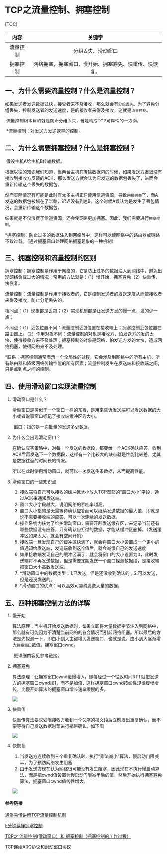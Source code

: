# TCP之流量控制、拥塞控制



[TOC]



|  内容  |             关键字             |
| :--: | :-------------------------: |
| 流量控制 |          分组丢失、滑动窗口          |
| 拥塞控制 | 网络拥塞，拥塞窗口、慢开始、拥塞避免、快重传、快恢复。 |



## 一、为什么需要流量控制？什么是流量控制？

​	如果发送者发送数据过快，接受者来不及接收，那么就会有`分组丢失`。为了避免分组丢失，控制发送者的发送速度，是的接收者来得及接收，这就是`流量控制`。

​	流量控制根本目的就是防止分组丢失，他是构成TCP可靠性的一方面。

​	*流量控制：对发送方发送速率的控制。



## 二、为什么需要拥塞控制？什么是拥塞控制？

​	假设主机A给主机B传输数据。

​	根据以往的知识我们知道，当两台主机在传输数据包的时候，如果发送方迟迟没有接收到接收方反馈的ACK，那么发送方就会认为它发送的数据包丢失了，进而会重新传输这个丢失的数据包。

​	然而实际情况有可能是此时有太多主机正在使用信道资源，导致`网络拥塞`了，而A发送的数据包被堵在了半路，迟迟没有到达B。这个时候A误认为是发生了丢包情况，会重新传输这个数据包。

​	结果就是不仅浪费了信道资源，还会使网络更加拥塞。因此，我们需要进行`拥塞控制`。

​	*拥塞控制：防止过多的数据注入到网络当中，这样可以使网络中的路由器或链路不致过载。（通过拥塞窗口处理网络拥塞现象的一种机制）



## 三、拥塞控制和流量控制的区别

​	拥塞控制：拥塞控制是作用于网络的，它是防止过多的数据注入到网络中，避免出现网络负载过大的情况；常用的方法就是：（1）慢开始、拥塞避免（2）快重传、快恢复。

​	流量控制：流量控制是作用于接收者的，它是控制发送者的发送速度从而使接收者来得及接收，防止分组丢失的。

​	相同点：（1）现象都是丢包；（2）实现机制都是让发送方发的慢一点，发的少一点；

​	不同点：（1）丢包位置不同：流量控制丢包位置在接收端上；拥塞控制丢包位置在路由器上。（2）作用对象不同：流量控制的对象是接收方，怕发送方的发的太快，使得接收方来不及处理；拥塞控制的对象是网络，怕发送方发的太快，造成网络拥塞，使得网络来不及处理。

​	*联系：拥塞控制通常表示一个全局性的过程，它会涉及到网络中的所有主机、所有路由器和降级网络传输性能的所有因素；流量控制发生在发送端和接收端之间，只是点到点之间的控制。



## 四、使用滑动窗口实现流量控制

1. 滑动窗口是什么？

   ​	滑动窗口是类似于一个窗口一样的东西，是用来告诉发送端可以发送数据的大小或者说事窗口标记了接收端缓冲区的大小。

   ​	窗口：指的是一次批量的发送多少数据。

2. 为什么会出现滑动窗口？

   ​	在确认应答策略中，对每一个发送的数据段，都要给一个ACK确认应答，收到ACK后再发送下一个数据段，这样有一个比较大的缺点就是性能比较差，尤其是数据往返的时间长的情况。

   ​	所以在此时使用滑动窗口，就可以一次发送多条数据，从而提高性能。

3. 滑动窗口的一些知识点

   1. 接收端将自己可以接收的缓冲区大小放入TCP首部的“窗口大小”字段，通过ACK来通知发送端。
   2. 窗口大小字段越大，说明网络的吞吐率越高。
   3. 窗口大小指的是无需等待确认应答而可以继续发送数据的最大值，即就是说不需要接收端的应答，可以一次连续的发送数据。
   4. 操作系统内核为了维护滑动窗口，需要开辟发送缓存区，来记录当前还有哪些数据没有应答，只有确认应打过的数据，才能从缓冲区删掉。（发送缓冲区如果太大，就会有空间开销）
   5. 接收端一旦发现自己的缓冲区快满了，就会将窗口大小设置成一个更小的值通知给发送端，发送端收到这个值后，就会减慢自己的发送速度
   6. 如果接收端发现自己的缓冲区满了，就会将窗口的大小设置为0，此时发送端将不再发送数据，但是需要定期发送一个窗口探测数据段，是接收端把窗口大小高数发送端。
   7. *滑动窗口中的数据类型：1.已发送，但是还没收到确认的；2.可以发送，但是还没发送的。
   8. *滑动窗口的优点：可以高效可靠的发送大量的数据。



## 五、四种拥塞控制方法的详解

1. 慢开始

   ​	算法原理：当主机开始发送数据时，如果立即将大量数据字节注入到网络中，那么就有可能因为不清楚当前网络的符合情况而引起网络阻塞。所以最后的方法是先探测一下，即由小到大主键增大发送窗口，也就是说，由小到大逐渐增大`拥塞窗口`数值。拥塞窗口cwnd。

   ​	更详细内容见参考链接。

2. 拥塞避免

   ​	算法原理：让拥塞窗口cwnd缓慢增大，即每经过一个往返时间RTT就把发送方的拥塞窗口cwnd加1，而不是加倍，这样拥塞窗口cwnd按线性规律缓慢增长，比慢开始算法的拥塞窗口增长速率缓慢的多。

   ![](/pic/TCP1.JPG)

3. 快重传

   ​	快重传算法要求受限接收方收到一个失序的报文段后立刻发出重复确认，而不要等待自己发送数据时菜进行捎带确认。如下图

   ![](/pic/TCP2.JPG)

4. 快恢复

   1. 当发送方连续收到三个重复确认时，执行“乘法减小”算法，慢启动门限减半，为了预防网络发生阻塞
   2. 由于发送方现在认为网络很可能没有发生阻塞，因此现在不执行慢启动算法，而是把cwnd值设置为慢启动门限减半后的值，然后开始执行拥塞避免算法，拥塞窗口cwnd值线性增大。

   ![](/pic/TCP3.JPG)







#### 参考链接

[通俗易懂讲解TCP流量控制机制](https://www.cnblogs.com/kubidemanong/p/9987810.html)

[5分钟读懂拥塞控制](https://mp.weixin.qq.com/s?__biz=Mzg2NzA4MTkxNQ==&mid=2247485204&amp;idx=1&amp;sn=27daef390eec05b3d5db7cebcdcb4b7c&source=41#wechat_redirect)

[TCP之 流量控制(滑动窗口）和 拥塞控制（拥塞控制的工作过程）](https://blog.csdn.net/dangzhangjing97/article/details/81008836)

[TCP连续ARQ协议和滑动窗口协议](https://blog.csdn.net/guoweimelon/article/details/50879588)

